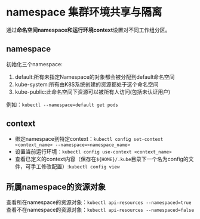 # namespace 集群环境共享与隔离

通过**命名空间namespace和运行环境context**设置对不同工作组分区。<br>

namespace
----------
初始化三个namespace:
1. default:所有未指定Namespace的对象都会被分配到default命名空间
2. kube-system:所有由K8S系统创建的资源都处于这个命名空间
3. kube-public:此命名空间下资源可以被所有人访问(包括未认证用户)

例如：`kubectl --namespace=default get pods`

context
-------------------
* 绑定namespace到特定context：`kubectl config set-context <context_name> --namespace=<namespace_name>`
* 设置当前运行环境：`kubectl config use-context <context_name>`
* 查看已定义的context内容（保存在`${HOME}/.kube`目录下一个名为config的文件，可手工修改配置）:`kubectl config view`

所属namespace的资源对象
---------------------
查看所在namespace的资源对象：`kubectl api-resources --namespaced=true`<br>
查看不在namespace的资源对象：`kubectl api-resources --namespaced=false`
